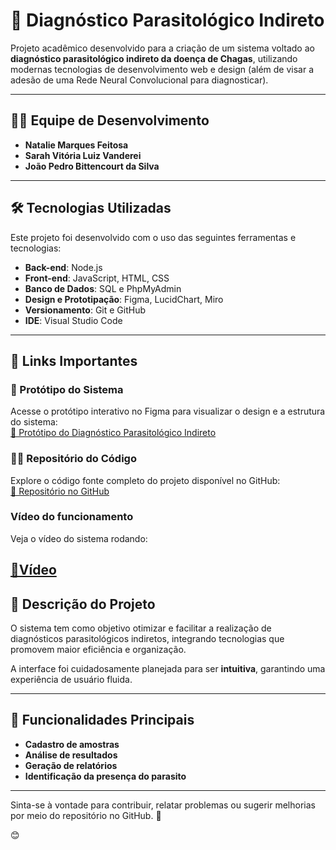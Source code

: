 # 🦠 Diagnóstico Parasitológico Indireto

Projeto acadêmico desenvolvido para a criação de um sistema voltado ao **diagnóstico parasitológico indireto da doença de Chagas**, utilizando modernas tecnologias de desenvolvimento web e design (além de visar a adesão de uma Rede Neural Convolucional para diagnosticar).

---

## 👩‍💻 **Equipe de Desenvolvimento**  
- **Natalie Marques Feitosa**  
- **Sarah Vitória Luiz Vanderei**  
- **João Pedro Bittencourt da Silva**  

---

## 🛠 **Tecnologias Utilizadas**

Este projeto foi desenvolvido com o uso das seguintes ferramentas e tecnologias:  
- **Back-end**: Node.js  
- **Front-end**: JavaScript, HTML, CSS  
- **Banco de Dados**: SQL e PhpMyAdmin  
- **Design e Prototipação**: Figma, LucidChart, Miro  
- **Versionamento**: Git e GitHub  
- **IDE**: Visual Studio Code  

---

## 📂 **Links Importantes**  

### 🎨 Protótipo do Sistema  
Acesse o protótipo interativo no Figma para visualizar o design e a estrutura do sistema:  
[🔗 Protótipo do Diagnóstico Parasitológico Indireto](https://www.figma.com/design/EUPMGxV2Cd3LfStDeZXazh/Diagnostico-Indireto?node-id=0-1&t=lv6G4Zb8A6iLbKAB-1)

### 🧑‍💻 Repositório do Código  
Explore o código fonte completo do projeto disponível no GitHub:  
[🔗 Repositório no GitHub](https://github.com/SarahVitoriaL/PJS)  

### Vídeo do funcionamento
Veja o vídeo do sistema rodando:

[🔗Vídeo](https://drive.google.com/file/d/1Rw-mM5xzyrqnlk851y818cVZjD3Z3ixZ/view)
---

## 📑 **Descrição do Projeto**  
O sistema tem como objetivo otimizar e facilitar a realização de diagnósticos parasitológicos indiretos, integrando tecnologias que promovem maior eficiência e organização.  

A interface foi cuidadosamente planejada para ser **intuitiva**, garantindo uma experiência de usuário fluida.  

---

## 📌 **Funcionalidades Principais**  
- **Cadastro de amostras**  
- **Análise de resultados**  
- **Geração de relatórios**  
- **Identificação da presença do parasito**  

---

Sinta-se à vontade para contribuir, relatar problemas ou sugerir melhorias por meio do repositório no GitHub. 🚀  

😊
